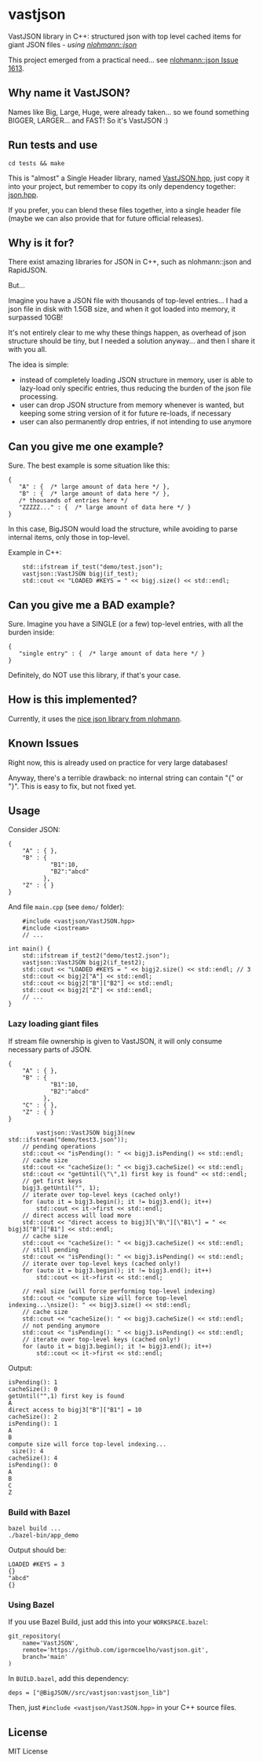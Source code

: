 # vastjson
VastJSON library in C++: structured json with top level cached items for giant JSON files - *using [nlohmann::json](https://www.github.com/nlohmann/json)*

This project emerged from a practical need... see [nlohmann::json Issue 1613](https://github.com/nlohmann/json/issues/1613#issuecomment-816945763).

## Why name it VastJSON?

Names like Big, Large, Huge, were already taken... so we found something BIGGER, LARGER... and FAST! So it's VastJSON :)

## Run tests and use

```
cd tests && make
```

This is "almost" a Single Header library, named [VastJSON.hpp](./src/vastjson/VastJSON.hpp), just copy it into your project, but remember to copy its only dependency together: [json.hpp](./libs/nlohmann/json.hpp).

If you prefer, you can blend these files together, into a single header file (maybe we can also provide that for future official releases).


## Why is it for?

There exist amazing libraries for JSON in C++, such as nlohmann::json and RapidJSON.

But...

Imagine you have a JSON file with thousands of top-level entries... 
I had a json file in disk with 1.5GB size, and when it got loaded into memory, it surpassed 10GB!

It's not entirely clear to me why these things happen, as overhead of json structure should be tiny, but I needed a solution anyway... and then I share it with you all.

The idea is simple: 

- instead of completely loading JSON structure in memory, user is able to lazy-load only specific entries, thus reducing the burden of the json file processing.
- user can drop JSON structure from memory whenever is wanted, but keeping some string version of it for future re-loads, if necessary
- user can also permanently drop entries, if not intending to use anymore

## Can you give me one example?

Sure. The best example is some situation like this:

```{json}
{
   "A" : {  /* large amount of data here */ },
   "B" : {  /* large amount of data here */ },
   /* thousands of entries here */
   "ZZZZZ..." : {  /* large amount of data here */ }
}
```

In this case, BigJSON would load the structure, while avoiding to parse internal items, only those in top-level.

Example in C++:

```{cpp}
    std::ifstream if_test("demo/test.json");
    vastjson::VastJSON bigj(if_test);
    std::cout << "LOADED #KEYS = " << bigj.size() << std::endl;
```

## Can you give me a BAD example?

Sure.
Imagine you have a SINGLE (or a few) top-level entries, with all the burden inside:

```{json}
{
   "single entry" : {  /* large amount of data here */ }
}
```

Definitely, do NOT use this library, if that's your case.

## How is this implemented?

Currently, it uses the [nice json library from nlohmann](https://github.com/nlohmann/json).

## Known Issues

Right now, this is already used on practice for very large databases!

Anyway, there's a terrible drawback: no internal string can contain "{" or "}". This is easy to fix, but not fixed yet. 

## Usage

Consider JSON:

```{.json}
{
    "A" : { },
    "B" : { 
            "B1":10,
            "B2":"abcd" 
          },
    "Z" : { }
}
```

And file `main.cpp` (see `demo/` folder):

```{.cpp}
    #include <vastjson/VastJSON.hpp>
    #include <iostream>
    // ...

int main() {
    std::ifstream if_test2("demo/test2.json");
    vastjson::VastJSON bigj2(if_test2);
    std::cout << "LOADED #KEYS = " << bigj2.size() << std::endl; // 3
    std::cout << bigj2["A"] << std::endl;
    std::cout << bigj2["B"]["B2"] << std::endl;
    std::cout << bigj2["Z"] << std::endl;
    // ...
}
```

### Lazy loading giant files

If stream file ownership is given to VastJSON, it will only consume necessary parts of JSON.

``` 
{
    "A" : { },
    "B" : { 
            "B1":10,
            "B2":"abcd" 
          },
    "C" : { },
    "Z" : { }
}
```


```
        vastjson::VastJSON bigj3(new std::ifstream("demo/test3.json"));
    // pending operations
    std::cout << "isPending(): " << bigj3.isPending() << std::endl;
    // cache size
    std::cout << "cacheSize(): " << bigj3.cacheSize() << std::endl;
    std::cout << "getUntil(\"\",1) first key is found" << std::endl;
    // get first keys
    bigj3.getUntil("", 1);
    // iterate over top-level keys (cached only!)
    for (auto it = bigj3.begin(); it != bigj3.end(); it++)
        std::cout << it->first << std::endl;
    // direct access will load more
    std::cout << "direct access to bigj3[\"B\"][\"B1\"] = " << bigj3["B"]["B1"] << std::endl;
    // cache size
    std::cout << "cacheSize(): " << bigj3.cacheSize() << std::endl;    
    // still pending
    std::cout << "isPending(): " << bigj3.isPending() << std::endl;
    // iterate over top-level keys (cached only!)
    for (auto it = bigj3.begin(); it != bigj3.end(); it++)
        std::cout << it->first << std::endl;

    // real size (will force performing top-level indexing)
    std::cout << "compute size will force top-level indexing...\nsize(): " << bigj3.size() << std::endl;
    // cache size
    std::cout << "cacheSize(): " << bigj3.cacheSize() << std::endl;    
    // not pending anymore
    std::cout << "isPending(): " << bigj3.isPending() << std::endl;
    // iterate over top-level keys (cached only!)
    for (auto it = bigj3.begin(); it != bigj3.end(); it++)
        std::cout << it->first << std::endl;
```

Output:

```
isPending(): 1
cacheSize(): 0
getUntil("",1) first key is found
A
direct access to bigj3["B"]["B1"] = 10
cacheSize(): 2
isPending(): 1
A
B
compute size will force top-level indexing...
 size(): 4
cacheSize(): 4
isPending(): 0
A
B
C
Z
```

### Build with Bazel

```
bazel build ...
./bazel-bin/app_demo
```

Output should be:
```
LOADED #KEYS = 3
{}
"abcd"
{}
```

### Using Bazel
If you use Bazel Build, just add this into your `WORKSPACE.bazel`:

```
git_repository(
    name='VastJSON',
    remote='https://github.com/igormcoelho/vastjson.git',
    branch='main'
)
```

In `BUILD.bazel`, add this dependency:
```
deps = ["@BigJSON//src/vastjson:vastjson_lib"]
```

Then, just `#include <vastjson/VastJSON.hpp>` in your C++ source files.

## License

MIT License
